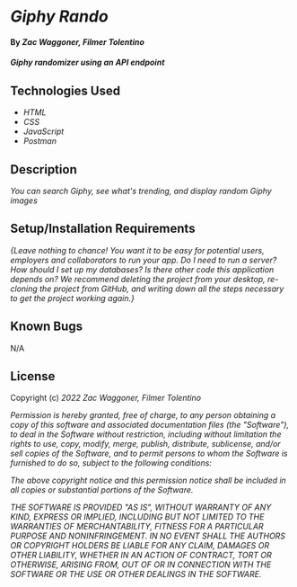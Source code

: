 # _Giphy Rando_

#### By _**Zac Waggoner, Filmer Tolentino**_

#### _Giphy randomizer using an API endpoint_

## Technologies Used

* _HTML_
* _CSS_
* _JavaScript_
* _Postman_

## Description

_You can search Giphy, see what's trending, and display random Giphy images_

## Setup/Installation Requirements


_{Leave nothing to chance! You want it to be easy for potential users, employers and collaborators to run your app. Do I need to run a server? How should I set up my databases? Is there other code this application depends on? We recommend deleting the project from your desktop, re-cloning the project from GitHub, and writing down all the steps necessary to get the project working again.}_

## Known Bugs

N/A

## License

Copyright (c) _2022_ _Zac Waggoner, Filmer Tolentino_

_Permission is hereby granted, free of charge, to any person obtaining a copy of this software and associated documentation files (the "Software"), to deal in the Software without restriction, including without limitation the rights to use, copy, modify, merge, publish, distribute, sublicense, and/or sell copies of the Software, and to permit persons to whom the Software is furnished to do so, subject to the following conditions:_

_The above copyright notice and this permission notice shall be included in all copies or substantial portions of the Software._

_THE SOFTWARE IS PROVIDED "AS IS", WITHOUT WARRANTY OF ANY KIND, EXPRESS OR IMPLIED, INCLUDING BUT NOT LIMITED TO THE WARRANTIES OF MERCHANTABILITY, FITNESS FOR A PARTICULAR PURPOSE AND NONINFRINGEMENT. IN NO EVENT SHALL THE AUTHORS OR COPYRIGHT HOLDERS BE LIABLE FOR ANY CLAIM, DAMAGES OR OTHER LIABILITY, WHETHER IN AN ACTION OF CONTRACT, TORT OR OTHERWISE, ARISING FROM, OUT OF OR IN CONNECTION WITH THE SOFTWARE OR THE USE OR OTHER DEALINGS IN THE SOFTWARE._
